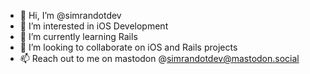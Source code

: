 - 👋 Hi, I’m @simrandotdev
- 👀 I’m interested in iOS Development
- 🌱 I’m currently learning Rails
- 💞️ I’m looking to collaborate on iOS and Rails projects
- 📫 Reach out to me on mastodon @simrandotdev@mastodon.social
